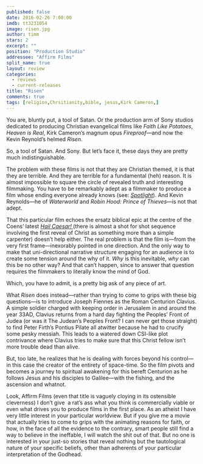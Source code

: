 ```yaml
---
published: false
date: 2016-02-26 7:00:00
imdb: tt3231054
image: risen.jpg
author: timm
stars: 2
excerpt: ""
position: "Production Studio"
addressee: "Affirm Films"
split_name: true
layout: review
categories: 
  - reviews
  - current-releases
title: "Risen"
comments: true
tags: [religion,Chrsitianity,bible, jesus,Kirk Cameron,]
---
```

You are, bluntly put, a tool of Satan. Or the production arm of Sony studios dedicated to producing Christian evangelical films like _Faith Like Potatoes_, _Heaven is Real_, Kirk Cameron’s magnum opus _Fireproof_—and now the Kevin Reynold’s helmed _Risen_.

So, a tool of Satan. And Sony. But let’s face it, these days they are pretty much indistinguishable.

The problem with these films is not that they are Christian themed, it is that they are terrible. And they are terrible for a fundamental (heh) reason. It is almost impossible to square the circle of revealed truth and interesting filmmaking. You have to be remarkably adept as a filmmaker to produce a film whose ending everyone already knows (see: [_Spotlight_](http://www.dearcastandcrew.com/content/2015/11/13/spotlight.html)). And Kevin Reynolds—he of _Waterworld_ and _Robin Hood: Prince of Thieves_—is not that adept.

That this particular film echoes the ersatz biblical epic at the centre of the Coens’ latest [_Hail Caesar!_ ](http://www.dearcastandcrew.com/content/2016/2/19/hail-caesar.html)(there is almost a shot for shot sequence involving the first reveal of Christ as something more than a simple carpenter) doesn’t help either. The real problem is that the film is—from the very first frame—inexorably pointed in one direction. And the only way to make that uni-directional narrative structure engaging for an audience is to create some tension around the why of it. _Why_ is this inevitable, _why_ can this be no other way? And that can’t happen, since to answer that question requires the filmmakers to literally know the mind of God. 

Which, you have to admit, is a pretty big ask of any piece of art. 

What _Risen_ does instead—rather than trying to come to grips with these big questions—is to introduce Joseph Fiennes as the Roman Centurion Clavius. A simple soldier charged with keeping order in Jerusalem in and around the year 33AD, Clavius returns from a hard day fighting the Peoples’ Front of Judea (or was it The Judean’s Peoples Front? I can never get those straight) to find Peter Firth’s Pontius Pilate all atwitter because he had to crucify some pesky messiah. This leads to a watered down CSI-like plot contrivance where Clavius tries to make sure that this Christ fellow isn’t more trouble dead than alive.

But, too late, he realizes that he is dealing with forces beyond his control—in this case the creator of the entirety of space-time. So the film pivots and becomes a journey to spiritual awakening for this bereft Centurion as he follows Jesus and his disciples to Galilee—with the fishing, and the ascension and whatnot.

Look, Affirm Films (even that title is vaguely cloying in its ostensible cleverness) I don’t give  a rat’s ass what you think is commercially viable or even what drives you to produce films in the first place. As an atheist I have very little interest in your particular worldview. But if you give me a movie that actually tries to come to grips with the animating reasons for faith, or how, in the face of all the evidence to the contrary, smart people still find a way to believe in the ineffable, I will watch the shit out of that. But no one is interested in your just-so stories that reveal nothing but the tautological nature of your specific beliefs, other than adherents of your particular interpretation of the Godhead.